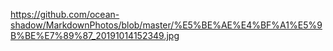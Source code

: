 
https://github.com/ocean-shadow/MarkdownPhotos/blob/master/%E5%BE%AE%E4%BF%A1%E5%9B%BE%E7%89%87_20191014152349.jpg

